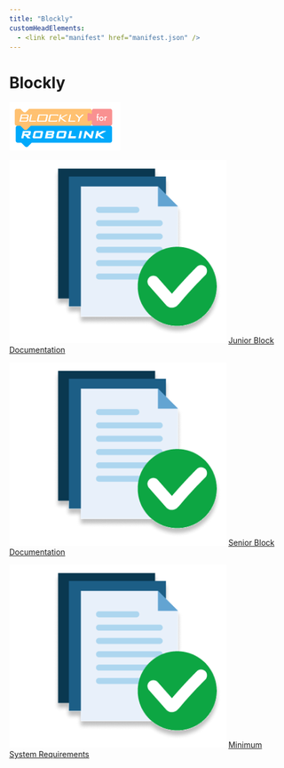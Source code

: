 ```yaml
---
title: "Blockly"
customHeadElements:
  - <link rel="manifest" href="manifest.json" />
---
```



<div className='docs_title'>
  <h1>Blockly</h1>
</div>

<div className='level2_main_image'>

  <img src="/img/CDPL/new-Blockly-logo.png" width="200px"/>

</div>

<div className='column_2_images'>

<div className='level_image_column'>

  <!-- [![What is Blockly?](/img/CDPL/what-is-icon.png)](/docs/CoDronePro_Lite/Blockly/What-is-Blockly)
  [What is Blockly?](/docs/CoDronePro_Lite/Blockly/What-is-Blockly) -->  

  <!-- [![Offline App Documentation](/img/CDPL/app-docu-icon.png)](/docs/CoDronePro_Lite/Blockly/Offline-App-Documentation)
  [Offline<br />App Documentation](/docs/CoDronePro_Lite/Blockly/Offline-App-Documentation) -->

  [![Junior Block Documentation](/img/CDPL/doc-app.png)](/docs/CoDronePro_Lite/Blockly/Junior-Block-Documentation)
  [Junior Block<br />Documentation](/docs/CoDronePro_Lite/Blockly/Junior-Block-Documentation)

  [![Senior Block Documentation](/img/CDPL/doc-app.png)](/docs/CoDronePro_Lite/Blockly/Senior-Block-Documentation)
  [Senior Block<br />Documentation](/docs/CoDronePro_Lite/Blockly/Senior-Block-Documentation) 

  <!-- [![Blockly Changelog](/img/CDPL/doc-app.png)](/docs/CoDronePro_Lite/Blockly/Blockly-Changelog)
  [Blockly Changelog](/docs/CoDronePro_Lite/Blockly/Blockly-Changelog) -->

  [![Minimum System Requirements](/img/CDPL/doc-app.png)](/docs/CoDronePro_Lite/Blockly/Minimum-System-Requirements)
  [Minimum System Requirements](/docs/CoDronePro_Lite/Blockly/Minimum-System-Requirements)

</div>

</div>


<div id='blank'></div>
